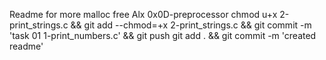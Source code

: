 Readme for more malloc free Alx 0x0D-preprocessor
chmod u+x 2-print_strings.c && git add --chmod=+x 2-print_strings.c && git commit -m 'task 01 1-print_numbers.c' && git push
git add . && git commit -m 'created readme'
